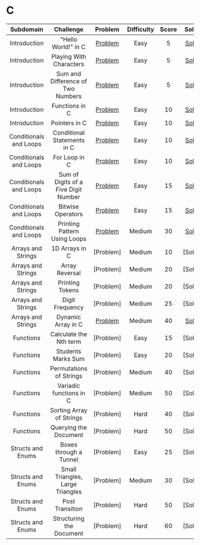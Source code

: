 # C 


|  Subdomain  |         Challenge         |          Problem          |          Difficulty          |          Score          |          Solution          |
| :---: | :-----------------------: | :-----------------------: | :--------------------------: | :---------------------: | :------------------------: |
| Introduction | "Hello World!" in C | [Problem](https://www.hackerrank.com/challenges/hello-world-c/problem) | Easy | 5 | [Solution](https://github.com/Abdelrhman97/Hackerrank/blob/main/C/01%20-%20introduction/01%20-%20%22Hello%20World!%22%20in%20C.c) |
| Introduction | Playing With Characters | [Problem](https://www.hackerrank.com/challenges/playing-with-characters/problem) | Easy | 5 | [Solution](https://github.com/Abdelrhman97/Hackerrank/blob/main/C/01%20-%20introduction/02%20-%20Playing%20With%20Characters.c) |
| Introduction | Sum and Difference of Two Numbers | [Problem](https://www.hackerrank.com/challenges/sum-numbers-c/problem) | Easy | 5 | [Solution](https://github.com/Abdelrhman97/Hackerrank/blob/main/C/01%20-%20introduction/03%20.%20Sum%20and%20Difference%20of%20Two%20Numbers.c) |
| Introduction | Functions in C | [Problem](https://www.hackerrank.com/challenges/functions-in-c/problem) | Easy | 10 | [Solution](https://github.com/Abdelrhman97/Hackerrank/blob/main/C/01%20-%20introduction/04%20-%20Functions%20in%20C.c) |
| Introduction | Pointers in C | [Problem](https://www.hackerrank.com/challenges/pointer-in-c/problem) | Easy | 10 | [Solution](https://github.com/Abdelrhman97/Hackerrank/blob/main/C/01%20-%20introduction/05%20-%20Pointers%20in%20C.c) |
| Conditionals and Loops | Conditional Statements in C | [Problem](https://www.hackerrank.com/challenges/conditional-statements-in-c/problem) | Easy | 10 | [Solution](https://github.com/Abdelrhman97/Hackerrank/blob/main/C/02%20-%20Conditionals%20and%20Loops/01%20-%20Conditional%20Statements%20in%20C.c) |
| Conditionals and Loops | For Loop in C | [Problem](https://www.hackerrank.com/challenges/for-loop-in-c/problem) | Easy | 10 | [Solution](https://github.com/Abdelrhman97/Hackerrank/blob/main/C/02%20-%20Conditionals%20and%20Loops/02%20-%20For%20Loop%20in%20C.c) |
| Conditionals and Loops | Sum of Digits of a Five Digit Number | [Problem](https://www.hackerrank.com/challenges/sum-of-digits-of-a-five-digit-number/problem) | Easy | 15 | [Solution](https://github.com/Abdelrhman97/Hackerrank/blob/main/C/02%20-%20Conditionals%20and%20Loops/03%20-%20Sum%20of%20Digits%20of%20a%20Five%20Digit%20Number.c) |
| Conditionals and Loops | Bitwise Operators | [Problem](https://www.hackerrank.com/challenges/bitwise-operators-in-c/problem) | Easy | 15 | [Solution](https://github.com/Abdelrhman97/Hackerrank/blob/main/C/02%20-%20Conditionals%20and%20Loops/04%20-%20Bitwise%20Operators.c) |
| Conditionals and Loops | Printing Pattern Using Loops | [Problem](https://www.hackerrank.com/challenges/printing-pattern-2/problem) | Medium | 30 | [Solution](https://github.com/Abdelrhman97/Hackerrank/blob/main/C/02%20-%20Conditionals%20and%20Loops/05%20-%20Printing%20Pattern%20Using%20Loops.c) |
| Arrays and Strings | 1D Arrays in C | [Problem] | Medium | 10 | [Solution] |
| Arrays and Strings | Array Reversal | [Problem] | Medium | 20 | [Solution] |
| Arrays and Strings | Printing Tokens | [Problem] | Medium | 20 | [Solution] |
| Arrays and Strings | Digit Frequency | [Problem] | Medium | 25 | [Solution] |
| Arrays and Strings | Dynamic Array in C | [Problem](https://www.hackerrank.com/challenges/dynamic-array-in-c/problem) | Medium | 40 | [Solution](https://github.com/Abdelrhman97/Hackerrank/blob/main/C/Arrays%20and%20Strings/05%20-%20Dynamic%20Array%20in%20C.c) |
| Functions | Calculate the Nth term | [Problem] | Easy | 15 | [Solution] |
| Functions | Students Marks Sum | [Problem] | Easy | 20 | [Solution] |
| Functions | Permutations of Strings | [Problem] | Medium | 40 | [Solution] |
| Functions | Variadic functions in C | [Problem] | Medium | 50 | [Solution] |
| Functions | Sorting Array of Strings | [Problem] | Hard | 40 | [Solution] |
| Functions | Querying the Document | [Problem] | Hard | 50 | [Solution] |
| Structs and Enums | Boxes through a Tunnel | [Problem] | Easy | 25 | [Solution] |
| Structs and Enums | Small Triangles, Large Triangles | [Problem] | Medium | 30 | [Solution] |
| Structs and Enums | Post Transition | [Problem] | Hard | 50 | [Solution] |
| Structs and Enums | Structuring the Document | [Problem] | Hard | 60 | [Solution] |

